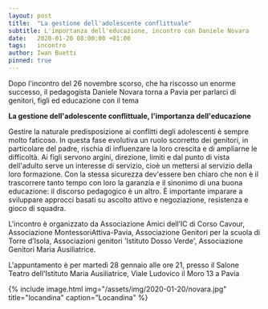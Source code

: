 ```yaml
---
layout: post
title:  "La gestione dell'adolescente conflittuale"
subtitle: L'importanza dell'educazione, incontro con Daniele Novara
date:   2020-01-20 08:00:00 +01:00
tags:   incontro
author: Iwan Buetti
pinned: true
---
```



Dopo l'incontro del 26 novembre scorso, che ha riscosso un enorme successo, il pedagogista Daniele Novara torna a Pavia per parlarci di genitori, figli ed educazione con il tema

**La gestione dell'adolescente conflittuale, l'importanza dell'educazione**

Gestire la naturale predisposizione ai conflitti degli adolescenti è sempre molto faticoso. In questa fase evolutiva un ruolo scorretto dei genitori, in particolare del padre, rischia di influenzare la loro crescita e di ampliarne le difficoltà. Ai figli servono argini, direzione, limiti e dal punto di vista dell'adulto serve un interesse di servizio, cioè un mettersi al servizio della loro formazione. Con la stessa sicurezza dev'essere ben chiaro che non è il trascorrere tanto tempo con loro la garanzia e il sinonimo di una buona educazione: il discorso pedagogico è un altro. È importante imparare a sviluppare approcci basati su ascolto attivo e negoziazione, resistenza e gioco di squadra.


L'incontro è organizzato da Associazione Amici dell’IC di Corso Cavour, Associazione MontessoriAttiva-Pavia, Associazione Genitori per la scuola di Torre d’Isola, Associazioni genitori 'Istituto Dosso Verde', Associazione Genitori Maria Ausiliatrice.

L'appuntamento è per martedì 28 gennaio alle ore 21,
presso il Salone Teatro dell'Istituto Maria Ausiliatrice,
Viale Ludovico il Moro 13 a Pavia





{% include image.html img="/assets/img/2020-01-20/novara.jpg" title="locandina" caption="Locandina" %}
